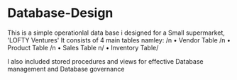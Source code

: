 # Database-Design 
This is a simple operationlal data base i designed for a Small supermarket, 'LOFTY Ventures'
It consists of 4 main tables namley: /n
• Vendor Table /n
• Product Table /n
• Sales Table n/
• Inventory Table/

I also included stored procedures and views for effective Database management and Database governance
